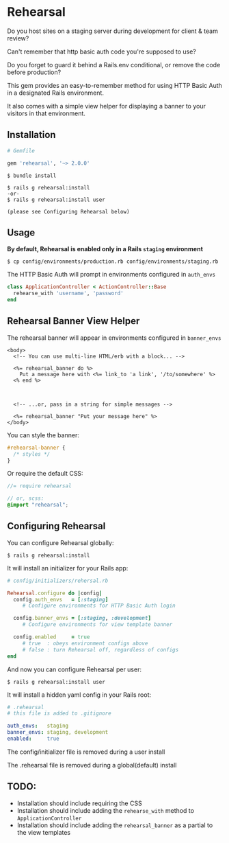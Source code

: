 # Rehearsal

Do you host sites on a staging server during development for client & team review?

Can't remember that http basic auth code you're supposed to use?

Do you forget to guard it behind a Rails.env conditional, or remove the code before production?

This gem provides an easy-to-remember method for using HTTP Basic Auth in a designated Rails environment.

It also comes with a simple view helper for displaying a banner to your visitors in that environment.

## Installation

```ruby
# Gemfile

gem 'rehearsal', '~> 2.0.0'
```

```
$ bundle install

$ rails g rehearsal:install
-or-
$ rails g rehearsal:install user

(please see Configuring Rehearsal below)
```

## Usage

**By default, Rehearsal is enabled only in a Rails `staging` environment**

```
$ cp config/environments/production.rb config/environments/staging.rb
```

The HTTP Basic Auth will prompt in environments configured in `auth_envs`

```ruby
class ApplicationController < ActionController::Base
  rehearse_with 'username', 'password'
end
```

## Rehearsal Banner View Helper

The rehearsal banner will appear in environments configured in `banner_envs`

```erb
<body>
  <!-- You can use multi-line HTML/erb with a block... -->

  <%= rehearsal_banner do %>
    Put a message here with <%= link_to 'a link', '/to/somewhere' %>
  <% end %>



  <!-- ...or, pass in a string for simple messages -->

  <%= rehearsal_banner "Put your message here" %>
</body>
```

You can style the banner:

```css
#rehearsal-banner {
  /* styles */
}
```

Or require the default CSS:

```scss
//= require rehearsal

// or, scss:
@import "rehearsal";
```

## Configuring Rehearsal

You can configure Rehearsal globally:

```
$ rails g rehearsal:install
```

It will install an initializer for your Rails app:

```ruby
# config/initializers/rehersal.rb

Rehearsal.configure do |config|
  config.auth_envs   = [:staging]
     # Configure environments for HTTP Basic Auth login

  config.banner_envs = [:staging, :development]
     # Configure environments for view template banner

  config.enabled     = true
     # true  : obeys environment configs above
     # false : turn Rehearsal off, regardless of configs
end
```

And now you can configure Rehearsal per user:

```
$ rails g rehearsal:install user
```

It will install a hidden yaml config in your Rails root:

```yml
# .rehearsal
# this file is added to .gitignore

auth_envs:   staging
banner_envs: staging, development
enabled:     true
```

The config/initializer file is removed during a user install

The .rehearsal file is removed during a global(default) install

## TODO:

* Installation should include requiring the CSS
* Installation should include adding the `rehearse_with` method to `ApplicationController`
* Installation should include adding the `rehearsal_banner` as a partial to the view templates
